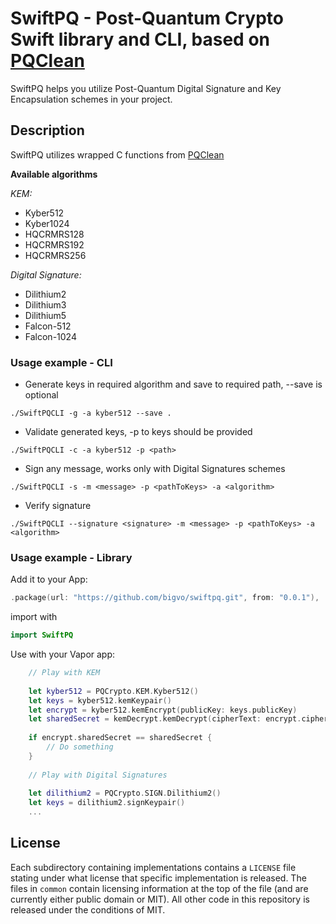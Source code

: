 # SwiftPQ - Post-Quantum Crypto Swift library and CLI, based on [PQClean](https://github.com/PQClean/PQClean)

SwiftPQ helps you utilize Post-Quantum Digital Signature and Key Encapsulation schemes in your project.

## Description

SwiftPQ utilizes wrapped C functions from [PQClean](https://github.com/PQClean/PQClean)

**Available algorithms**

*KEM:*
* Kyber512
* Kyber1024
* HQCRMRS128
* HQCRMRS192
* HQCRMRS256

*Digital Signature:*
* Dilithium2
* Dilithium3
* Dilithium5
* Falcon-512
* Falcon-1024

### Usage example - CLI

- Generate keys in required algorithm and save to required path, --save <path> is optional
```
./SwiftPQCLI -g -a kyber512 --save .
```

- Validate generated keys, -p <path> to keys should be provided
```
./SwiftPQCLI -c -a kyber512 -p <path>
```

- Sign any message, works only with Digital Signatures schemes
```
./SwiftPQCLI -s -m <message> -p <pathToKeys> -a <algorithm>
```

- Verify signature 
```
./SwiftPQCLI --signature <signature> -m <message> -p <pathToKeys> -a <algorithm>
```

### Usage example - Library

Add it to your App:

```swift
.package(url: "https://github.com/bigvo/swiftpq.git", from: "0.0.1"),
```

import with

```swift
import SwiftPQ
```

Use with your Vapor app:

```swift
    // Play with KEM
    
    let kyber512 = PQCrypto.KEM.Kyber512()
    let keys = kyber512.kemKeypair()
    let encrypt = kyber512.kemEncrypt(publicKey: keys.publicKey)
    let sharedSecret = kemDecrypt.kemDecrypt(cipherText: encrypt.cipherText, secretKey: keys.secretKey)
    
    if encrypt.sharedSecret == sharedSecret {
        // Do something
    }
    
    // Play with Digital Signatures
    
    let dilithium2 = PQCrypto.SIGN.Dilithium2()
    let keys = dilithium2.signKeypair()
    ...
```

## License
Each subdirectory containing implementations contains a `LICENSE` file stating under what license that specific implementation is released.
The files in `common` contain licensing information at the top of the file (and are currently either public domain or MIT).
All other code in this repository is released under the conditions of MIT.
